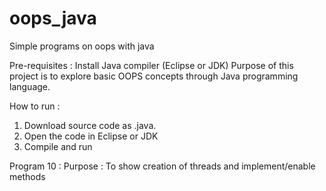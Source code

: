 # oops_java
Simple programs on oops with java

Pre-requisites : Install Java compiler (Eclipse or JDK)
Purpose of this project is to explore basic OOPS concepts through Java programming  language.

How to run : 
1. Download source code as .java.
2. Open the code in Eclipse or JDK
3. Compile and run

Program 10 : 
Purpose : To show creation of threads and implement/enable methods



